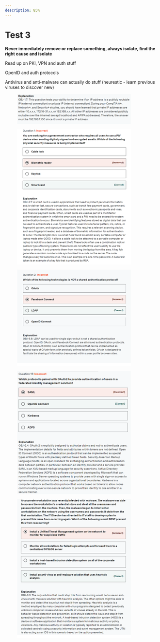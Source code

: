 ```yaml
---
description: 85%
---
```


# Test 3

**Never immediately remove or replace something, always isolate, find the right cause and isolate**

Read up on PKI, VPN and auth stuff

OpenID and auth protocols

Antivirus and anti-malware can actually do stuff (heurestic - learn previous viruses to discover new)

<div align="left"><figure><img src="../../.gitbook/assets/image (67).png" alt="" width="375"><figcaption></figcaption></figure></div>

<div align="left"><figure><img src="../../.gitbook/assets/image (6) (1) (1) (1) (1).png" alt="" width="375"><figcaption></figcaption></figure></div>

<div align="left"><figure><img src="../../.gitbook/assets/image (7) (1) (1) (1) (1).png" alt="" width="375"><figcaption></figcaption></figure></div>

<div align="left"><figure><img src="../../.gitbook/assets/image (8) (1) (1) (1) (1).png" alt="" width="375"><figcaption></figcaption></figure></div>

<div align="left"><figure><img src="../../.gitbook/assets/image (9) (1) (1) (1) (1).png" alt="" width="375"><figcaption></figcaption></figure></div>
